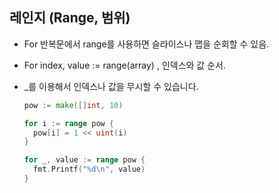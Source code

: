 ## **레인지** **(Range,** **범위)**

- For 반복문에서 range를 사용하면 슬라이스나 맵을 순회할 수 있음.

- For index, value := range(array) , 인덱스와 값 순서.

- _를 이용해서 인덱스나 값을 무시할 수 있습니다.

  ```go
  pow := make([]int, 10)
  
  for i := range pow {
    pow[i] = 1 << uint(i)
  }
  
  for _, value := range pow {
    fmt.Printf("%d\n", value)
  }
  ```

